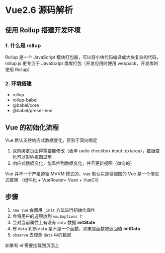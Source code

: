# Vue2.6 源码解析

## 使用 Rollup 搭建开发环境

### 1. 什么是 rollup

Rollup 是一个 JavaScript 模块打包器，可以将小块代码编译成大块复杂的代码，rollup.js 更专注于 JavaScript 类库打包（开发应用时使用 webpack，开发库时使用 Rollup）

### 2. 环境搭建

- rollup
- rollup-babel
- @babel/core
- @babel/preset-env

## Vue 的初始化流程

Vue 默认支持响应式数据变化，区别于双向绑定

1. 双向绑定页面得需要能修改（表单 radio checkbox input textarea），数据变化可以影响视图显示
2. 响应式数据变化，能监控到数据变化，并且更新视图（单向的）

Vue 并不一个严格遵循 MVVM 模式的，vue 默认只是做视图的
Vue 是一个渐进式框架 （组件化 + VueRouter+ Vuex + VueCli）

## 步骤

1. `new Vue` 会调用 `_init` 方法进行初始化操作
2. 会将用户的选项放到 `vm.$options` 上
3. 会对当前属性上有没有 `data` 数据 **initState**
4. 有 `data` 判断 `data` 是不是一个函数，如果是函数取返回值 **initData**
5. `observe` 去观测 `data` 中的数据


如果有 el 需要挂载到页面上